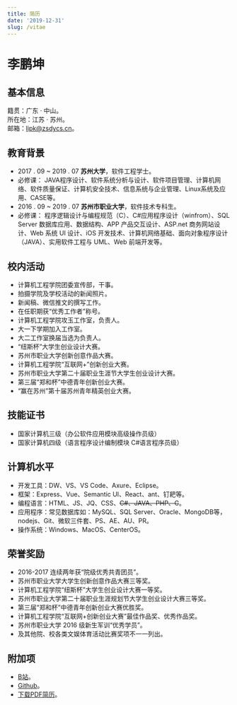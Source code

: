 ```yaml
---
title: 简历
date: '2019-12-31'
slug: /vitae
---
```


# 李鹏坤

## 基本信息

籍贯：广东 · 中山。  
所在地：江苏 · 苏州。  
邮箱：lipk@zsdycs.cn。

## 教育背景

- 2017 . 09 ~ 2019 . 07 **苏州大学**，软件工程学士。  
 - 必修课：
JAVA程序设计、软件系统分析与设计、软件项目管理、计算机网络、软件质量保证、计算机安全技术、信息系统与企业管理、Linux系统及应用、CASE等。
- 2016 . 09 ~ 2019 . 07 **苏州市职业大学**，软件技术专科生。  
 - 必修课：
程序逻辑设计与编程规范（C）、C#应用程序设计（winfrom）、SQL Server 数据库应用、数据结构、APP 产品交互设计、ASP.net 商务网站设计、Web 系统 UI 设计、iOS 开发技术、计算机网络基础、面向对象程序设计（JAVA）、实用软件工程与 UML、Web 前端开发等。  

## 校内活动

- 计算机工程学院团委宣传部，干事。  
 - 拍摄学院及学校活动的新闻照片。
 - 新闻稿、微信推文的撰写工作。
 - 在任职期获“优秀工作者”称号。  
- 计算机工程学院攻玉工作室，负责人。  
 - 大一下学期加入工作室。
 - 大二工作室换届当选为负责人。
 - “纽斯杯”大学生创业设计大赛。
 - 苏州市职业大学创新创意作品大赛。
 - 计算机工程学院“互联网+”创新创业大赛。
 - 苏州市职业大学第二十届职业生涯节大学生创业设计大赛。
 - 第三届“郑和杯”中德青年创新创业大赛。
 - “赢在苏州”第十届苏州青年精英创业大赛。

## 技能证书

- 国家计算机三级（办公软件应用模块高级操作员级）
- 国家计算机四级（语言程序设计编制模块 C#语言程序员级）

## 计算机水平

- 开发工具：DW、VS、VS Code、Axure、Eclipse。
- 框架：Express、Vue、Semantic UI、React、ant、钉耙等。
- 编程语言：HTML、JS、JQ、CSS、~~C#、JAVA、PHP、C~~。
- 应用程序：常见数据库如：MySQL、SQL Server、Oracle、MongoDB等，nodejs、Git、微软三件套、PS、AE、AU、PR。
- 操作系统：Windows、MacOS、CenterOS。

## 荣誉奖励

- 2016-2017 连续两年获“院级优秀共青团员”。
- 苏州市职业大学大学生创新创意作品大赛三等奖。
- 计算机工程学院“纽斯杯”大学生创业设计大赛一等奖。
- 苏州市职业大学第二十届职业生涯规划节大学生创业设计大赛三等奖。
- 第三届“郑和杯”中德青年创新创业大赛优胜奖。
- 计算机工程学院“互联网+创新创业大赛”最佳作品奖、优秀作品奖。
- 苏州市职业大学 2016 级新生军训“优秀学员”。
- 及其他院、校各类文娱体育活动比赛奖项不一一列出。

<!-- ## 自我评价

1. 良好的沟通与表达能力，善于聆听，乐观幽默，以诚待人。
2. 良好的心态和责任感，吃苦耐劳，擅于团队合作，勇于面对挑战。
3. 良好的自主学习能力，善于发现、解决问题，勤于研究不断提高。 -->

## 附加项

- [B站](https://space.bilibili.com/11407562)。
- [Github](https://github.com/zsdycs)。
- [下载PDF简历](https://zsdycs.cn/images/Penkun-Lee-graduates-vitae.pdf)。
